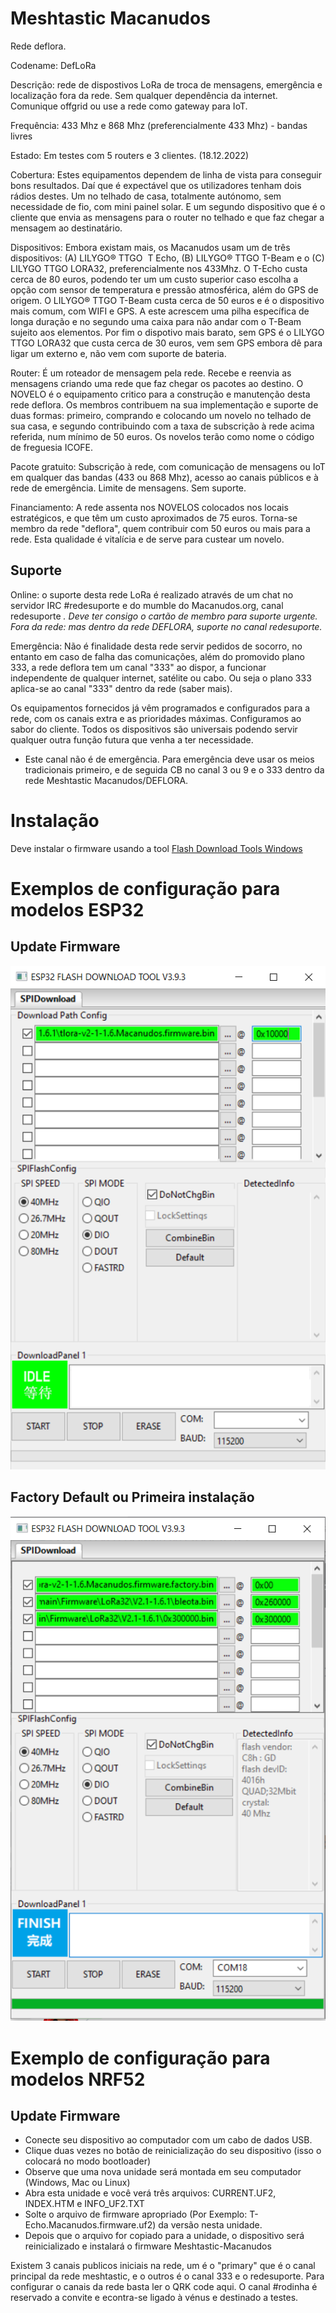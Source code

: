 # Meshtastic Macanudos
Rede deflora.

Codename: DefLoRa

Descrição: rede de dispostivos LoRa de troca de mensagens, emergência e localização fora da rede. Sem qualquer dependência da internet. Comunique offgrid ou use a rede como gateway para IoT.

Frequência: 433 Mhz e 868 Mhz (preferencialmente 433 Mhz) - bandas livres

Estado: Em testes com 5 routers e 3 clientes. (18.12.2022)

Cobertura: Estes equipamentos dependem de linha de vista para conseguir bons resultados. Daí que é expectável que os utilizadores tenham dois rádios destes. Um no telhado de casa, totalmente autónomo, sem necessidade de fio, com mini painel solar. E um segundo dispositivo que é o cliente que envia as mensagens para o router no telhado e que faz chegar a mensagem ao destinatário.

Dispositivos: Embora existam mais, os Macanudos usam um de três dispositivos: (A) LILYGO® TTGO  T Echo, (B) LILYGO® TTGO T-Beam e o (C) LILYGO TTGO LORA32, preferencialmente nos 433Mhz. O T-Echo custa cerca de 80 euros, podendo ter um um custo superior caso escolha a opção com sensor de temperatura e pressão atmosférica, além do GPS de origem. O LILYGO® TTGO T-Beam custa cerca de 50 euros e é o dispositivo mais comum, com WIFI e GPS. A este acrescem uma pilha específica de longa duração e no segundo uma caixa para não andar com o T-Beam sujeito aos elementos. Por fim o dispotivo mais barato, sem GPS é o LILYGO TTGO LORA32 que custa cerca de 30 euros, vem sem GPS embora dê para ligar um externo e, não vem com suporte de bateria.

Router: É um roteador de mensagem pela rede. Recebe e reenvia as mensagens criando uma rede que faz chegar os pacotes ao destino. O NOVELO é o equipamento critico para a construção e manutenção desta rede deflora. Os membros contribuem na sua implementação e suporte de duas formas: primeiro, comprando e colocando um novelo no telhado de sua casa, e segundo contribuindo com a taxa de subscrição à rede acima referida, num mínimo de 50 euros. Os novelos terão como nome o código de freguesia ICOFE.

Pacote gratuito: Subscrição à rede, com comunicação de mensagens ou IoT em qualquer das bandas (433 ou 868 Mhz), acesso ao canais públicos e à rede de emergência. Limite de mensagens. Sem suporte.

Financiamento: A rede assenta nos NOVELOS colocados nos locais estratégicos, e que têm um custo aproximados de 75 euros. Torna-se membro da rede "deflora", quem contribuir com 50 euros ou mais para a rede. Esta qualidade é vitalícia e de serve para custear um novelo.

## Suporte

Online: o suporte desta rede LoRa é realizado através de um chat no servidor IRC #redesuporte e do mumble do Macanudos.org, canal redesuporte *. Deve ter consigo o cartão de membro para suporte urgente.
Fora da rede: mas dentro da rede DEFLORA, suporte no canal redesuporte.*

Emergência: Não é finalidade desta rede servir pedidos de socorro, no entanto em caso de falha das comunicações, além do promovido plano 333, a rede deflora tem um canal "333" ao dispor, a funcionar independente de qualquer internet, satélite ou cabo. Ou seja o plano 333 aplica-se ao canal "333" dentro da rede (saber mais).

Os equipamentos fornecidos já vêm programados e configurados para a rede, com os canais extra e as prioridades máximas. Configuramos ao sabor do cliente. Todos os dispositivos são universais podendo servir qualquer outra função futura que venha a ter necessidade.

* Este canal não é de emergência. Para emergência deve usar os meios tradicionais primeiro, e de seguida CB no canal 3 ou 9 e o 333 dentro da rede Meshtastic Macanudos/DEFLORA.

# Instalação

Deve instalar o firmware usando a tool [Flash Download Tools	Windows](https://www.espressif.com/en/support/download/other-tools)

# Exemplos de configuração para modelos ESP32

## Update Firmware

![Update](imagens/Exemplo-configuração-Update.png)

## Factory Default ou Primeira instalação

![Factory Default](imagens/Exemplo-configuração-Factory-Default.png)

# Exemplo de configuração para modelos NRF52

## Update Firmware

* Conecte seu dispositivo ao computador com um cabo de dados USB.
* Clique duas vezes no botão de reinicialização do seu dispositivo (isso o colocará no modo bootloader)
* Observe que uma nova unidade será montada em seu computador (Windows, Mac ou Linux)
* Abra esta unidade e você verá três arquivos: CURRENT.UF2, INDEX.HTM e INFO_UF2.TXT
* Solte o arquivo de firmware apropriado (Por Exemplo: T-Echo.Macanudos.firmware.uf2) da versão nesta unidade.
* Depois que o arquivo for copiado para a unidade, o dispositivo será reinicializado e instalará o firmware Meshtastic-Macanudos



Existem 3 canais publicos iniciais na rede, um é o "primary" que é o canal principal da rede meshtastic, e o outros é o canal 333 e o redesuporte.
Para configurar o canais da rede basta ler o QRK code aqui.
O canal #rodinha é reservado a convite e econtra-se ligado à vénus e destinado a testes.

